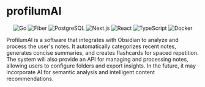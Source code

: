 # profilumAI
<p align="center">
  <img src="https://img.shields.io/badge/Go-00ADD8?style=for-the-badge&logo=go&logoColor=white" alt="Go">
  <img src="https://img.shields.io/badge/Fiber-009688?style=for-the-badge&logo=fiber&logoColor=white" alt="Fiber">
  <img src="https://img.shields.io/badge/PostgreSQL-316192?style=for-the-badge&logo=postgresql&logoColor=white" alt="PostgreSQL">
  <img src="https://img.shields.io/badge/Next.js-000000?style=for-the-badge&logo=next.js&logoColor=white" alt="Next.js">
  <img src="https://img.shields.io/badge/React-61DAFB?style=for-the-badge&logo=react&logoColor=white" alt="React">
  <img src="https://img.shields.io/badge/TypeScript-3178C6?style=for-the-badge&logo=typescript&logoColor=white" alt="TypeScript">
  <img src="https://img.shields.io/badge/Docker-2496ED?style=for-the-badge&logo=docker&logoColor=white" alt="Docker">
</p>

ProfilumAI is a software that integrates with Obsidian to analyze and process the user's notes. It automatically categorizes recent notes, generates concise summaries, and creates flashcards for spaced repetition. The system will also provide an API for managing and processing notes, allowing users to configure folders and export insights. In the future, it may incorporate AI for semantic analysis and intelligent content recommendations.
